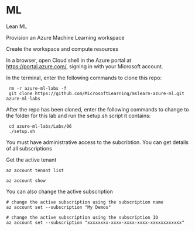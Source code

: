 # ML
Lean ML


Provision an Azure Machine Learning workspace

Create the workspace and compute resources

In a browser, open Cloud shell in the Azure portal at https://portal.azure.com/, signing in with your Microsoft account.

In the terminal, enter the following commands to clone this repo:

```
 rm -r azure-ml-labs -f
 git clone https://github.com/MicrosoftLearning/mslearn-azure-ml.git azure-ml-labs
 ```

 After the repo has been cloned, enter the following commands to change to the folder for this lab and run the setup.sh script it contains:

```
 cd azure-ml-labs/Labs/06
 ./setup.sh
```

 You must have administrative access to the subcribtion. You can get details of all subscriptions


 Get the active tenant
 ```
az account tenant list

az account show
```

You can also change the active subscription

```
# change the active subscription using the subscription name
az account set --subscription "My Demos"

# change the active subscription using the subscription ID
az account set --subscription "xxxxxxxx-xxxx-xxxx-xxxx-xxxxxxxxxxxx"
```
